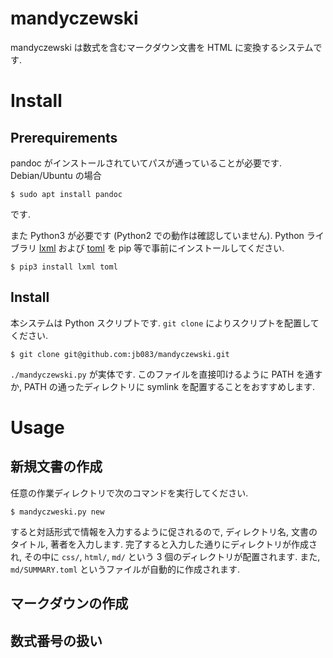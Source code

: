 # mandyczewski

mandyczewski は数式を含むマークダウン文書を HTML に変換するシステムです.


# Install

## Prerequirements

pandoc がインストールされていてパスが通っていることが必要です. Debian/Ubuntu の場合

```shell
$ sudo apt install pandoc
```

です.

また Python3 が必要です (Python2 での動作は確認していません).
Python ライブラリ [lxml](https://pypi.org/project/lxml/) および [toml](https://pypi.org/project/toml/) を pip 等で事前にインストールしてください.

```shell
$ pip3 install lxml toml
```

## Install

本システムは Python スクリプトです. `git clone` によりスクリプトを配置してください.

```shell
$ git clone git@github.com:jb083/mandyczewski.git
```

`./mandyczewski.py` が実体です. このファイルを直接叩けるように PATH を通すか, 
PATH の通ったディレクトリに symlink を配置することをおすすめします.


# Usage

## 新規文書の作成

任意の作業ディレクトリで次のコマンドを実行してください.

```
$ mandyczweski.py new
```

すると対話形式で情報を入力するように促されるので, ディレクトリ名, 文書のタイトル, 著者を入力します.
完了すると入力した通りにディレクトリが作成され, その中に `css/`, `html/`, `md/` という 3 個のディレクトリが配置されます.
また, `md/SUMMARY.toml` というファイルが自動的に作成されます.

## マークダウンの作成

## 数式番号の扱い

